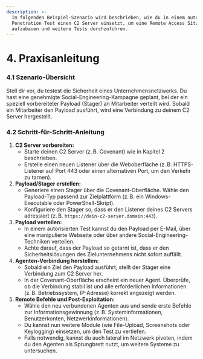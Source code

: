 ```yaml
---
description: >-
  Im folgenden Beispiel-Szenario wird beschrieben, wie du in einem autorisierten
  Penetration Test einen C2 Server einsetzt, um eine Remote Access Sitzung
  aufzubauen und weitere Tests durchzuführen.
---
```


# 4. Praxisanleitung

### 4.1 Szenario-Übersicht

Stell dir vor, du testest die Sicherheit eines Unternehmensnetzwerks. Du hast eine genehmigte Social-Engineering-Kampagne geplant, bei der ein speziell vorbereiteter Payload (Stager) an Mitarbeiter verteilt wird. Sobald ein Mitarbeiter den Payload ausführt, wird eine Verbindung zu deinem C2 Server hergestellt.

### 4.2 Schritt-für-Schritt-Anleitung

1. **C2 Server vorbereiten:**
   * Starte deinen C2 Server (z. B. Covenant) wie in Kapitel 2 beschrieben.
   * Erstelle einen neuen Listener über die Weboberfläche (z. B. HTTPS-Listener auf Port 443 oder einen alternativen Port, um den Verkehr zu tarnen).
2. **Payload/Stager erstellen:**
   * Generiere einen Stager über die Covenant-Oberfläche. Wähle den Payload-Typ passend zur Zielplattform (z. B. ein Windows-Executable oder PowerShell-Skript).
   * Konfiguriere den Stager so, dass er den Listener deines C2 Servers adressiert (z. B. `https://dein-c2-server.domain:443`).
3. **Payload verteilen:**
   * In einem autorisierten Test kannst du den Payload per E-Mail, über eine manipulierte Webseite oder über andere Social-Engineering-Techniken verteilen.
   * Achte darauf, dass der Payload so getarnt ist, dass er den Sicherheitslösungen des Zielunternehmens nicht sofort auffällt.
4. **Agenten-Verbindung herstellen:**
   * Sobald ein Ziel den Payload ausführt, stellt der Stager eine Verbindung zum C2 Server her.
   * In der Covenant-Oberfläche erscheint ein neuer Agent. Überprüfe, ob die Verbindung stabil ist und alle erforderlichen Informationen (z. B. Betriebssystem, IP-Adresse) korrekt angezeigt werden.
5. **Remote Befehle und Post-Exploitation:**
   * Wähle den neu verbundenen Agenten aus und sende erste Befehle zur Informationsgewinnung (z. B. Systeminformationen, Benutzerkonten, Netzwerkinformationen).
   * Du kannst nun weitere Module (wie File-Upload, Screenshots oder Keylogging) einsetzen, um den Test zu vertiefen.
   * Falls notwendig, kannst du auch lateral im Netzwerk pivoten, indem du den Agenten als Sprungbrett nutzt, um weitere Systeme zu untersuchen.
